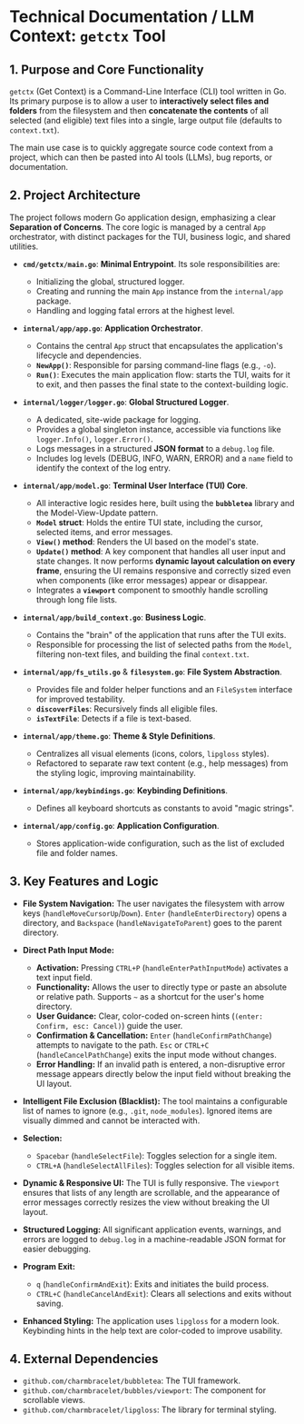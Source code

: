# Technical Documentation / LLM Context: `getctx` Tool

## 1. Purpose and Core Functionality

`getctx` (Get Context) is a Command-Line Interface (CLI) tool written in Go. Its primary purpose is to allow a user to **interactively select files and folders** from the filesystem and then **concatenate the contents** of all selected (and eligible) text files into a single, large output file (defaults to `context.txt`).

The main use case is to quickly aggregate source code context from a project, which can then be pasted into AI tools (LLMs), bug reports, or documentation.

## 2. Project Architecture

The project follows modern Go application design, emphasizing a clear **Separation of Concerns**. The core logic is managed by a central `App` orchestrator, with distinct packages for the TUI, business logic, and shared utilities.

- **`cmd/getctx/main.go`**: **Minimal Entrypoint**. Its sole responsibilities are:

  - Initializing the global, structured logger.
  - Creating and running the main `App` instance from the `internal/app` package.
  - Handling and logging fatal errors at the highest level.

- **`internal/app/app.go`**: **Application Orchestrator**.

  - Contains the central `App` struct that encapsulates the application's lifecycle and dependencies.
  - **`NewApp()`**: Responsible for parsing command-line flags (e.g., `-o`).
  - **`Run()`**: Executes the main application flow: starts the TUI, waits for it to exit, and then passes the final state to the context-building logic.

- **`internal/logger/logger.go`**: **Global Structured Logger**.

  - A dedicated, site-wide package for logging.
  - Provides a global singleton instance, accessible via functions like `logger.Info()`, `logger.Error()`.
  - Logs messages in a structured **JSON format** to a `debug.log` file.
  - Includes log levels (DEBUG, INFO, WARN, ERROR) and a `name` field to identify the context of the log entry.

- **`internal/app/model.go`**: **Terminal User Interface (TUI) Core**.

  - All interactive logic resides here, built using the **`bubbletea`** library and the Model-View-Update pattern.
  - **`Model` struct**: Holds the entire TUI state, including the cursor, selected items, and error messages.
  - **`View()` method**: Renders the UI based on the model's state.
  - **`Update()` method**: A key component that handles all user input and state changes. It now performs **dynamic layout calculation on every frame**, ensuring the UI remains responsive and correctly sized even when components (like error messages) appear or disappear.
  - Integrates a **`viewport`** component to smoothly handle scrolling through long file lists.

- **`internal/app/build_context.go`**: **Business Logic**.

  - Contains the "brain" of the application that runs after the TUI exits.
  - Responsible for processing the list of selected paths from the `Model`, filtering non-text files, and building the final `context.txt`.

- **`internal/app/fs_utils.go`** & **`filesystem.go`**: **File System Abstraction**.

  - Provides file and folder helper functions and an `FileSystem` interface for improved testability.
  - **`discoverFiles`**: Recursively finds all eligible files.
  - **`isTextFile`**: Detects if a file is text-based.

- **`internal/app/theme.go`**: **Theme & Style Definitions**.

  - Centralizes all visual elements (icons, colors, `lipgloss` styles).
  - Refactored to separate raw text content (e.g., help messages) from the styling logic, improving maintainability.

- **`internal/app/keybindings.go`**: **Keybinding Definitions**.

  - Defines all keyboard shortcuts as constants to avoid "magic strings".

- **`internal/app/config.go`**: **Application Configuration**.
  - Stores application-wide configuration, such as the list of excluded file and folder names.

## 3. Key Features and Logic

- **File System Navigation:** The user navigates the filesystem with arrow keys (`handleMoveCursorUp`/`Down`). `Enter` (`handleEnterDirectory`) opens a directory, and `Backspace` (`handleNavigateToParent`) goes to the parent directory.

- **Direct Path Input Mode:**

  - **Activation:** Pressing `CTRL+P` (`handleEnterPathInputMode`) activates a text input field.
  - **Functionality:** Allows the user to directly type or paste an absolute or relative path. Supports `~` as a shortcut for the user's home directory.
  - **User Guidance:** Clear, color-coded on-screen hints (`(enter: Confirm, esc: Cancel)`) guide the user.
  - **Confirmation & Cancellation:** `Enter` (`handleConfirmPathChange`) attempts to navigate to the path. `Esc` or `CTRL+C` (`handleCancelPathChange`) exits the input mode without changes.
  - **Error Handling:** If an invalid path is entered, a non-disruptive error message appears directly below the input field without breaking the UI layout.

- **Intelligent File Exclusion (Blacklist):** The tool maintains a configurable list of names to ignore (e.g., `.git`, `node_modules`). Ignored items are visually dimmed and cannot be interacted with.

- **Selection:**

  - `Spacebar` (`handleSelectFile`): Toggles selection for a single item.
  - `CTRL+A` (`handleSelectAllFiles`): Toggles selection for all visible items.

- **Dynamic & Responsive UI:** The TUI is fully responsive. The `viewport` ensures that lists of any length are scrollable, and the appearance of error messages correctly resizes the view without breaking the UI layout.

- **Structured Logging:** All significant application events, warnings, and errors are logged to `debug.log` in a machine-readable JSON format for easier debugging.

- **Program Exit:**

  - `q` (`handleConfirmAndExit`): Exits and initiates the build process.
  - `CTRL+C` (`handleCancelAndExit`): Clears all selections and exits without saving.

- **Enhanced Styling:** The application uses `lipgloss` for a modern look. Keybinding hints in the help text are color-coded to improve usability.

## 4. External Dependencies

- `github.com/charmbracelet/bubbletea`: The TUI framework.
- `github.com/charmbracelet/bubbles/viewport`: The component for scrollable views.
- `github.com/charmbracelet/lipgloss`: The library for terminal styling.
